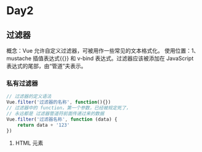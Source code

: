 
# Day2
## 过滤器
概念：Vue 允许自定义过滤器，可被用作一些常见的文本格式化。
使用位置：1、mustache 插值表达式{{}} 和 v-bind 表达式。过滤器应该被添加在 JavaScript 表达式的尾部，由“管道”夫表示。

### 私有过滤器
```js
// 过滤器的定义语法 
Vue.filter('过滤器的名称', function(){})
// 过滤器中的 function，第一个参数，已经被规定死了，
// 永远都是 过滤器管道符前面传递过来的数据
Vue.filter('过滤器名称', function (data) {
    return data + '123'
})
```

1. HTML 元素